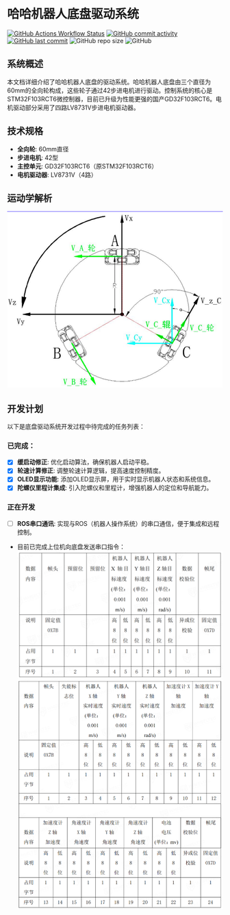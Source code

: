 # 哈哈机器人底盘驱动系统
[![GitHub Actions Workflow Status](https://img.shields.io/github/actions/workflow/status/DustinZrm/omni_haha/build.yml)](https://github.com/DustinZrm/omni_haha/actions)
[![GitHub commit activity](https://img.shields.io/github/commit-activity/w/DustinZrm/omni_haha)](https://github.com/DustinZrm/omni_haha/commits/main/)
[![GitHub last commit](https://img.shields.io/github/last-commit/DustinZrm/omni_haha)](https://github.com/DustinZrm/omni_haha/commits/main/)
![GitHub repo size](https://img.shields.io/github/repo-size/DustinZrm/omni_haha)
![GitHub](https://img.shields.io/github/license/DustinZrm/omni_haha)

## 系统概述

本文档详细介绍了哈哈机器人底盘的驱动系统。哈哈机器人底盘由三个直径为60mm的全向轮构成，这些轮子通过42步进电机进行驱动。控制系统的核心是STM32F103RCT6微控制器，目前已升级为性能更强的国产GD32F103RCT6。电机驱动部分采用了四路LV8731V步进电机驱动器。

## 技术规格

- **全向轮**: 60mm直径
- **步进电机**: 42型
- **主控单元**: GD32F103RCT6（原STM32F103RCT6）
- **电机驱动器**: LV8731V（4路）

## 运动学解析
![三轮全向轮机器人运动学分析图](img/KinematicsAnalysis.png)


## 开发计划

以下是底盘驱动系统开发过程中待完成的任务列表：
### 已完成：
- [x] **缓启动修正**: 优化启动算法，确保机器人启动平稳。
- [x] **轮速计算修正**: 调整轮速计算逻辑，提高速度控制精度。
- [x] **OLED显示功能**: 添加OLED显示屏，用于实时显示机器人状态和系统信息。
- [x] **陀螺仪里程计集成**: 引入陀螺仪和里程计，增强机器人的定位和导航能力。
### 正在开发

- [ ] **ROS串口通讯**: 实现与ROS（机器人操作系统）的串口通信，便于集成和远程控制。
- 目前已完成上位机向底盘发送串口指令：
![串口接收速度控制命令的通信协议](img/rx.png)
![STM32 向外发送机器人状态信息说明](img/tx.png)
